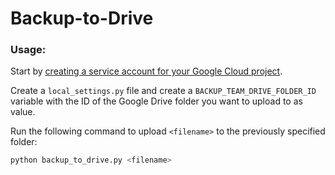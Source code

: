 # Backup-to-Drive

### Usage:
Start by [creating a service account for your Google Cloud project](https://developers.google.com/identity/protocols/oauth2/service-account#creatinganaccount).

Create a `local_settings.py` file and create a `BACKUP_TEAM_DRIVE_FOLDER_ID` variable
with the ID of the Google Drive folder you want to upload to as value.

Run the following command to upload `<filename>` to the previously specified folder:
```bash
python backup_to_drive.py <filename>
```
